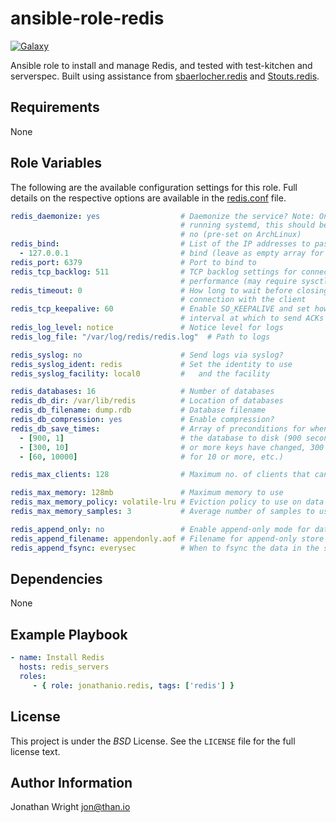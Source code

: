 # ansible-role-redis

[![Galaxy](http://img.shields.io/badge/galaxy-jonathanio.redis-blue.svg?style=flat-square)](https://galaxy.ansible.com/jonathanio/redis)

Ansible role to install and manage Redis, and tested with test-kitchen and serverspec. Built using assistance from [sbaerlocher.redis](https://github.com/sbaerlocher/ansible.redis) and [Stouts.redis](https://github.com/Stouts/Stouts.redis).

## Requirements

None

## Role Variables

The following are the available configuration settings for this role. Full
details on the respective options are available in the
[redis.conf](https://raw.githubusercontent.com/antirez/redis/3.0/redis.conf)
file.

```yaml
redis_daemonize: yes                  # Daemonize the service? Note: On systems
                                      # running systemd, this should be set to
                                      # no (pre-set on ArchLinux)
redis_bind:                           # List of the IP addresses to pass onto
  - 127.0.0.1                         # bind (leave as empty array for all)
redis_port: 6379                      # Port to bind to
redis_tcp_backlog: 511                # TCP backlog settings for connection
                                      # performance (may require sysctl updates)
redis_timeout: 0                      # How long to wait before closing the
                                      # connection with the client
redis_tcp_keepalive: 60               # Enable SO_KEEPALIVE and set how long the
                                      # interval at which to send ACKs
redis_log_level: notice               # Notice level for logs
redis_log_file: "/var/log/redis/redis.log"  # Path to logs

redis_syslog: no                      # Send logs via syslog?
redis_syslog_ident: redis             # Set the identity to use
redis_syslog_facility: local0         #   and the facility

redis_databases: 16                   # Number of databases
redis_db_dir: /var/lib/redis          # Location of databases
redis_db_filename: dump.rdb           # Database filename
redis_db_compression: yes             # Enable compression?
redis_db_save_times:                  # Array of preconditions for when to save
  - [900, 1]                          # the database to disk (900 seconds if 1
  - [300, 10]                         # or more keys have changed, 300 seconds
  - [60, 10000]                       # for 10 or more, etc.)

redis_max_clients: 128                # Maximum no. of clients that can connect

redis_max_memory: 128mb               # Maximum memory to use
redis_max_memory_policy: volatile-lru # Eviction policy to use on data in memory
redis_max_memory_samples: 3           # Average number of samples to use

redis_append_only: no                 # Enable append-only mode for data store
redis_append_filename: appendonly.aof # Filename for append-only store
redis_append_fsync: everysec          # When to fsync the data in the store
```

## Dependencies

None

## Example Playbook

```yaml
- name: Install Redis
  hosts: redis_servers
  roles:
     - { role: jonathanio.redis, tags: ['redis'] }
```

## License

This project is under the *BSD* License. See the `LICENSE` file for the full license text.

## Author Information

Jonathan Wright <jon@than.io>

